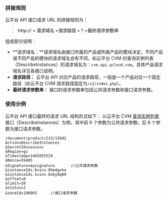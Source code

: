 ### 拼接规则
云平台 API 接口请求 URL 的拼接规则为：
> **http:// + 请求域名 +请求路径 + ? +最终请求参数串**

组成部分说明：
-  **请求域名：**请求域名由接口所属的产品或所属产品的模块决定，不同产品或不同产品的模块的请求域名会有不同，如云平台 CVM 的查询实例列表（DescribeInstances）的请求域名为：`cvm.api.qcloud.com`。具体产品请求域名详见各接口说明。
-  **请求路径：** 云平台 API 对应产品的请求路径，一般是一个产品对应一个固定路径（如云平台 CVM 请求路径固定为`/v2/index.php`）。
- **最终请求参数串：** 接口的请求参数串包括公共请求参数和接口请求参数。

### 使用示例
云平台 API 接口最终的请求 URL 结构形式如下：
以云平台 CVM [查询实例列表](/doc/api/229/831) 接口（DescribeInstances）为例，其中前 6 个参数为公共请求参数，后 6 个参数为接口请求参数。

```
/document/product/213/15692
Action=DescribeInstances
&SecretId=xxxxxxx
&Region=gz
&Timestamp=1465055529
&Nonce=59485
&Signature=mysignature       //公共请求参数
&instanceIds.0=ins-0hm4gvho
&instanceIds.1=ins-8oby8q00
&offset=0
&limit=20
&status=2
&zoneId=100003      //接口请求参数
```
